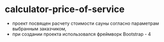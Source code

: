 # calculator-price-of-service
- проект посвящен расчету стоимости сауны согласно параметрам выбранным заказчиком, 
- при создании проекта использовался фреймворк Bootstrap - 4
